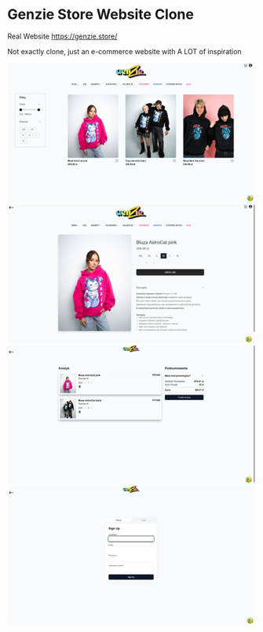 # Genzie Store Website Clone

Real Website https://genzie.store/

Not exactly clone, just an e-commerce website with A LOT of inspiration

![Strona główna](images/2.png)
![Strona główna](images/3.png)
![Strona główna](images/4.png)
![Strona główna](images/1.png)
